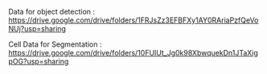 
Data for object detection : https://drive.google.com/drive/folders/1FRJsZz3EFBFXy1AY0RAriaPzfQeVoNUj?usp=sharing <br />

Cell Data for Segmentation : https://drive.google.com/drive/folders/10FUIUt_Jg0k98XbwquekDn1JTaXigpOG?usp=sharing
